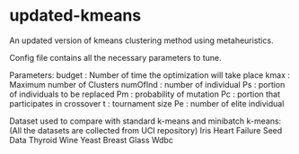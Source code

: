 # updated-kmeans
An updated version of kmeans clustering method using metaheuristics. 

Config file contains all the necessary parameters to tune. 

Parameters: 
    budget : Number of time the optimization will take place
    kmax : Maximum number of Clusters
    numOfInd : number of individual
    Ps : portion of individuals to be replaced
    Pm : probability of mutation 
    Pc : portion that participates in crossover
    t : tournament size
    Pe : number of elite individual

Dataset used to compare with standard k-means and minibatch k-means: (All the datasets are collected from UCI repository) 
    Iris
    Heart Failure
    Seed Data
    Thyroid
    Wine
    Yeast
    Breast
    Glass
    Wdbc


    
